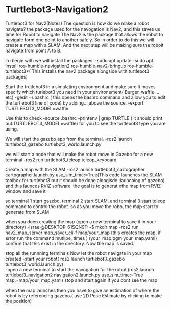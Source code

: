 # Turtlebot3-Navigation2
Turtlebot3 for Nav2(Notes)
The question is how do we make a robot navigate? the package used for the navogation is Nav2, and this saves us time for Robot to navigate
The Nav2 is the package that allows the robot to navigate form one point to another safely.
So in order to do this we will create a map with a SLAM. And the next step will be making sure the roboit navigate from point A to B.

To begin with we will install the packages:
 -sudo apt update
 -sudo apt install ros-humble-navigation2 ros-humble-nav2-bringup ros-humble-turtlebot3*( This installs the nav2 package alongside with turtlebot3 packages) 

Start the trutlebot3 in a simulating environment and make sure it moves
specify which turlebot3 you need in your environement( Burger, waffle ... etc)
-gedit ~/.bashrc ( this opens the bashrc command and allow you to edit the turtlebot3 line of code) by adding... above the source.
-export TURTLEBOT3_MODEL=waffle

Use this to check 
-source .bashrc
-printenv | grep TURTLE ( it should print out:TURTLEBOT3_MODEL=waffle) for you to see the turtlebot3 type you are using.

We will start the gazebo app from the terminal.
-ros2 launch turtlebot3_gazebo turtlebot3_world.launch.py

we will start a node that will make the robot move in Gazebo for a new terminal
-ros2 run turtlebot3_teleop teleop_keyboard 

Create a map with the SLAM
-ros2 launch turtlebot3_cartographer cartographer.launch.py use_sim_time:=True(This code launches the SLAM toolbox for turtlebot3 but it should be done alongisde ;launching of gazebo)
and this launces RVIZ software.
the goal is to generat ethe map from RVIZ window and save it

so terminal 1 start gazebo, terminal 2 start SLAM, and terminal 3 start teleop command to control the robot.
so as you move the robo, the map start to generate from SLAM

when you doen creating the map (open a new terminal to save it in your directory)
-israel@DESKTOP-61SQN9F:~$ mkdir map 
-ros2 run nav2_map_server map_saver_cli-f map/your_map (this creates the map, if error run the command mutlipe, times )
 (your_map.pgm  your_map.yaml) confirm that this exist in the directory. Now the map is saved.

stop all the runnning terminals
Now let the robot navigate in your map created
-start your robot( ros2 launch turtlebot3_gazebo turtlebot3_world.launch.py)  
-open a new terminal to start the navogation for the robot (ros2 launch turtlebot3_navigation2 navigation2.launch.py use_sim_time:=True map:=map/your_map.yaml) stop and start again if you dont see the map

when the map launches then you have to give an estimation of where the robot is by referencing gazebo.( use 2D Pose Estimate by clicking to make the position)                

